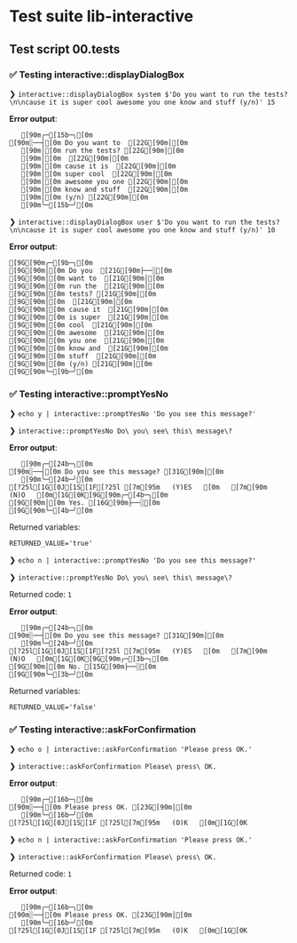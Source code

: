 # Test suite lib-interactive

## Test script 00.tests

### ✅ Testing interactive::displayDialogBox

❯ `interactive::displayDialogBox system $'Do you want to run the tests?\n\ncause it is super cool awesome you one know and stuff (y/n)' 15`

**Error output**:

```text
   [90m╭─[15b─╮[0m
[90m░──┤[0m Do you want to  [22G[90m│[0m
   [90m│[0m run the tests? [22G[90m│[0m
   [90m│[0m  [22G[90m│[0m
   [90m│[0m cause it is  [22G[90m│[0m
   [90m│[0m super cool  [22G[90m│[0m
   [90m│[0m awesome you one [22G[90m│[0m
   [90m│[0m know and stuff  [22G[90m│[0m
   [90m│[0m (y/n) [22G[90m│[0m
   [90m╰─[15b─╯[0m
```

❯ `interactive::displayDialogBox user $'Do you want to run the tests?\n\ncause it is super cool awesome you one know and stuff (y/n)' 10`

**Error output**:

```text
[9G[90m╭─[9b─╮[0m
[9G[90m│[0m Do you  [21G[90m├──░[0m
[9G[90m│[0m want to  [21G[90m│[0m
[9G[90m│[0m run the  [21G[90m│[0m
[9G[90m│[0m tests? [21G[90m│[0m
[9G[90m│[0m  [21G[90m│[0m
[9G[90m│[0m cause it  [21G[90m│[0m
[9G[90m│[0m is super  [21G[90m│[0m
[9G[90m│[0m cool  [21G[90m│[0m
[9G[90m│[0m awesome  [21G[90m│[0m
[9G[90m│[0m you one  [21G[90m│[0m
[9G[90m│[0m know and  [21G[90m│[0m
[9G[90m│[0m stuff  [21G[90m│[0m
[9G[90m│[0m (y/n) [21G[90m│[0m
[9G[90m╰─[9b─╯[0m
```

### ✅ Testing interactive::promptYesNo

❯ `echo y | interactive::promptYesNo 'Do you see this message?'`

❯ `interactive::promptYesNo Do\ you\ see\ this\ message\?`

**Error output**:

```text
   [90m╭─[24b─╮[0m
[90m░──┤[0m Do you see this message? [31G[90m│[0m
   [90m╰─[24b─╯[0m
[?25l[1G[0J[1S[1F[?25l [7m[95m   (Y)ES   [0m   [7m[90m   (N)O   [0m[1G[0K[9G[90m╭─[4b─╮[0m
[9G[90m│[0m Yes. [16G[90m├──░[0m
[9G[90m╰─[4b─╯[0m
```

Returned variables:

```text
RETURNED_VALUE='true'
```

❯ `echo n | interactive::promptYesNo 'Do you see this message?'`

❯ `interactive::promptYesNo Do\ you\ see\ this\ message\?`

Returned code: `1`

**Error output**:

```text
   [90m╭─[24b─╮[0m
[90m░──┤[0m Do you see this message? [31G[90m│[0m
   [90m╰─[24b─╯[0m
[?25l[1G[0J[1S[1F[?25l [7m[95m   (Y)ES   [0m   [7m[90m   (N)O   [0m[1G[0K[9G[90m╭─[3b─╮[0m
[9G[90m│[0m No. [15G[90m├──░[0m
[9G[90m╰─[3b─╯[0m
```

Returned variables:

```text
RETURNED_VALUE='false'
```

### ✅ Testing interactive::askForConfirmation

❯ `echo o | interactive::askForConfirmation 'Please press OK.'`

❯ `interactive::askForConfirmation Please\ press\ OK.`

**Error output**:

```text
   [90m╭─[16b─╮[0m
[90m░──┤[0m Please press OK. [23G[90m│[0m
   [90m╰─[16b─╯[0m
[?25l[1G[0J[1S[1F [?25l[7m[95m   (O)K   [0m[1G[0K
```

❯ `echo n | interactive::askForConfirmation 'Please press OK.'`

❯ `interactive::askForConfirmation Please\ press\ OK.`

Returned code: `1`

**Error output**:

```text
   [90m╭─[16b─╮[0m
[90m░──┤[0m Please press OK. [23G[90m│[0m
   [90m╰─[16b─╯[0m
[?25l[1G[0J[1S[1F [?25l[7m[95m   (O)K   [0m[1G[0K
```

